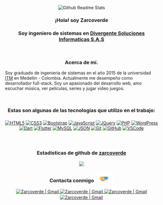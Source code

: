 <html>
<body>
<p align="center">
 <img width="200px" src="[https://user-images.githubusercontent.com/31412501/118694241-7db51780-b7d1-11eb-9368-e97f2fed3ad9.png](https://lh3.googleusercontent.com/ME1j-Lbwx0PN3W1s-D3KwNK4u67Q5w9Ez4UzFhOKnWPK7fZqwF7hvNNFFYK8ogL5KdthjuLAM8Fu_u9uoYO09pod1c7idjhBuP0eaCWFrT-qXwUdomXdR2TZUrbs9UTw4oDxSDG5kaAEK7UDQM16uBQoKqYe4QBMgoJexZC54QtLY4_2jERl6oIAiLPZBbxZ9Vt2gv9Fnv022OsntpsMwA2eAIWvyUEVZF6MS7arMP8fHq_CMe-GCj5KqQOy3P4nkV0S6UF9WUUibSxrVqtz_lzVJTg2WPKDP9Y17xEpU9LZ95TjVhkwsoD6ffI2kOABD8lYjaoP3gau62nSEbkha7bznDTI4bTZCQ10PeJ99oHuBVk4uxw-wQrqEOGJoB2Cx146L8KRy5OJ8-3sicHxHxU3kzRvNao0dcqzQ9Czh07ZAHpKHFkwoJNYfhuzVv0wffVTiyM74zl6fldDJYxXMk7YDqJ2Sj5oLgWjG4s8k5i5sxz9TAttBIZpYdUUVcE2sUkR7C1TFwawQI_CFf6ltLFKKeNO7zRzpeqTRaq0EYivbCcmx0QHUW7lWWWnUiH-2d-9rkXmivjS3mdCr6gaE1OatJ0ez7nFvFoI-BcwU49qrWPAaXlRGXQtXVgoMsN-EoY0tXdJfm94ITE7g6dMVG5TjmVF8jTY7_CrQ92LaHk2XNYbb5vDXvm2pKa_dhlVsRgCKWWwo6btNutSu0fTO6thFZ3fdkhcEsatTAz3avpWD4Cg6OOjV1LI6onIq9R3hPOxivqoNXPbItP9PzymnfmEC0VqWsOUWho9fzB0jKXijCNVyuxecL9jXgwkUT9mZRSBsEkFLb_LpaMvi6bH5e7Vh48Q1a0LiIlHWLDhn5mwgQcYNBua6QuYJzhurHBf215XqLy_jq_Pv-7Qqi4Xim6UrkBrc6dbdoUUhoNRoqhTN0awlZIEkS8q2hTx6UtEu9TWFgTyrsoljNzidpUDI5SCzVGNDWGFyixKy-mXFal940v80QesmhBFV-p3s07hVFmE1dty2DsXm2g67jXBhI3pFO8=w654-h872-s-no?authuser=0)" align="center" alt="Github Readme Stats"/>
 <h3 align='center'>¡Hola! soy Zarcoverde</h3>
 <h3 align='center'>Soy ingeniero de sistemas en <a href="https://www.divergente.net.co/"> Divergente Soluciones Informaticas S.A.S </a></h3>
</p>
<br/>
<h3 align="center">Acerca de mí.</h3>
<p style="text-justify">Soy graduado de ingenieria de sistemas en el año 2015 de la universidad <a href="https://www.itm.edu.co/">ITM</a> en Medellin - Colombia. Actualmente me desempeño como desarrollador full-stack. Soy un apasionado del desarrollo web, amo escuchar música, ver películas, series y jugar video juegos.</p>
<br/>
<h3 align="center">Estas son algunas de las tecnologías que utilizo en el trabajo:</h3> 
<div align="center">
  
### 
[![HTML5](https://img.shields.io/badge/-HTML5-E34F26?style=flat&logo=html5&link=https://github.com/zarcoverde)](https://github.com/zarcoverde)
[![CSS3](https://img.shields.io/badge/-CSS3-1572B6?style=flat&logo=css3&link=https://github.com/zarcoverde)](https://github.com/zarcoverde)
[![Bootstrap](https://img.shields.io/badge/-Bootstrap-563D7C?style=flat&logo=bootstrap&&link=https://github.com/zarcoverde)](https://github.com/zarcoverde)
[![JavaScript](https://img.shields.io/badge/-JavaScript-black?style=flat&logo=javascript&link=https://github.com/zarcoverde)](https://github.com/zarcoverde)
[![JQuery](https://img.shields.io/badge/-JQuery-blue?style=flat&logo=jquery&link=https://github.com/zarcoverde)](https://github.com/zarcoverde)
[![PHP](https://img.shields.io/badge/-PHP-blue?style=flat&logo=PHP&link=https://github.com/zarcoverde)](https://github.com/zarcoverde)
[![WordPress](https://img.shields.io/badge/-WordPress-blue?style=flat&logo=wordpress&link=https://github.com/zarcoverde)](https://github.com/zarcoverde)
[![Dart](https://img.shields.io/badge/dart-blue?style=flat&logo=flutter&&link=https://github.com/zarcoverde)](https://github.com/zarcoverde)
[![Flutter](https://img.shields.io/badge/-Flutter-blue?style=flat&logo=flutter&&link=https://github.com/zarcoverde)](https://github.com/zarcoverde)
[![MySQL](https://img.shields.io/badge/-MySQL-black?style=flat&logo=mysql&link=https://github.com/zarcoverde)](https://github.com/zarcoverde)
[![JSON](https://img.shields.io/badge/-json-02569B?style=flat&logo=json&link=https://github.com/zarcoverde)](https://github.com/zarcoverde)
[![Git](http://img.shields.io/badge/-Git-F1502F?style=flat&logo=git&logoColor=FFFFFF)](https://github.com/zarcoverde)
[![GitHub](http://img.shields.io/badge/-Github-000000?style=flat&logo=github&logoColor=FFFFFF)](https://github.com/zarcoverde)
[![VSCode](http://img.shields.io/badge/-VS%20Code-007ACC?style=flat&logo=visual%20studio%20code&&link=https://github.com/zarcoverde)](https://github.com/zarcoverde)
###
  
</div>
<br/>
<h3 align='center'>Estadísticas de github de <a href="https://github.com/zarcoverde">zarcoverde</a></h3> 
<div align="center"><a href="https://github.com/zarcoverde/"><img align="center" src="https://github-readme-stats.vercel.app/api?username=zarcoverde&show_icons=true&include_all_commits=true&title_color=fff&icon_color=79ff97&text_color=9f9f9f&bg_color=151515"/></a>    
</div
<br/>
<h3 align="center">Contacta conmigo<img src="https://github.com/SatYu26/SatYu26/blob/master/Assets/Handshake.gif" height="30px"></h3>
<div align="center">
 <a href="mailto:john.urrego@divergente.net.co">
    <img src="https://github.com/TheDudeThatCode/TheDudeThatCode/blob/master/Assets/Gmail.svg" width="20px" align="center" alt="Zarcoverde | Gmail"/>
  </a>
  <a href="https://www.linkedin.com/in/john-fredy-urrego-urrego-125805149/">
    <img src="https://github.com/TheDudeThatCode/TheDudeThatCode/blob/master/Assets/Linkedin.svg" width="20px" align="center" alt="Zarcoverde | Gmail"/>
  </a>
  <a href="https://twitter.com/zarcoverde">
    <img src="https://github.com/TheDudeThatCode/TheDudeThatCode/blob/master/Assets/Twitter.svg" width="20px" align="center" alt="Zarcoverde | Gmail"/>
  </a>
  <a href="https://www.instagram.com/zarcoverde/">
    <img src="https://github.com/TheDudeThatCode/TheDudeThatCode/blob/master/Assets/Instagram.svg" width="20px" align="center" alt="Zarcoverde | Gmail"/>
  </a>
</div>
</body>
</html>
